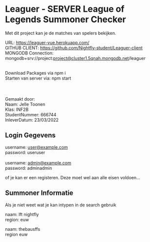 # Leaguer - SERVER League of Legends Summoner Checker

Met dit project kan je de matches van spelers bekijken.

URL: https://leaguer-vue.herokuapp.com/ <br />
GITHUB CLIENT: https://github.com/Nightfly-student/Leaguer-client <br />
MONGODB Connection: mongodb+srv://project:project@cluster1.5qnah.mongodb.net/leaguer <br />

<br/>
Download Packages via npm i<br/>
Starten van server via: npm start<br/>
<br/>
<br/>
<br/>
Gemaakt door:<br />
Naam: Jelle Toonen<br />
Klas: INF2B<br />
StudentNummer: 666744<br />
InleverDatum: 23/03/2022<br />

## Login Gegevens

username: user@example.com<br />
password: useruser<br />
<br />
username: admin@example.com<br />
password: adminadmin<br />

of je kan er een registeren. Deze moet wel aan alle eisen voldoen...

## Summoner Informatie
Als je niet weet wat je kan intypen in de search gebruik

naam: lft nightfly<br />
region: euw

naam: thebausffs<br />
region euw
